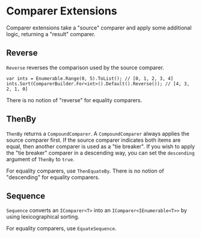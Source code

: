 # Comparer Extensions

Comparer extensions take a "source" comparer and apply some additional logic, returning a "result" comparer.

## Reverse

`Reverse` reverses the comparison used by the source comparer.

    var ints = Enumerable.Range(0, 5).ToList(); // [0, 1, 2, 3, 4]
    ints.Sort(ComparerBuilder.For<int>().Default().Reverse()); // [4, 3, 2, 1, 0]

There is no notion of "reverse" for equality comparers.

## ThenBy

`ThenBy` returns a `CompoundComparer`. A `CompoundComparer` always applies the source comparer first. If the source comparer indicates both items are equal, then another comparer is used as a "tie breaker". If you wish to apply the "tie breaker" comparer in a descending way, you can set the `descending` argument of `ThenBy` to `true`.

For equality comparers, use `ThenEquateBy`. There is no notion of "descending" for equality comparers.

## Sequence

`Sequence` converts an `IComparer<T>` into an `IComparer<IEnumerable<T>>` by using lexicographical sorting.

For equality comparers, use `EquateSequence`.
